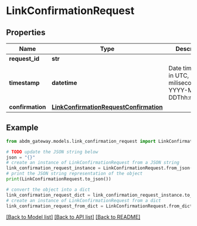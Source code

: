 # LinkConfirmationRequest


## Properties

Name | Type | Description | Notes
------------ | ------------- | ------------- | -------------
**request_id** | **str** |  | 
**timestamp** | **datetime** | Date time format in UTC, includes miliseconds YYYY-MM-DDThh:mm:ss.vZ | 
**confirmation** | [**LinkConfirmationRequestConfirmation**](LinkConfirmationRequestConfirmation.md) |  | 

## Example

```python
from abdm_gateway.models.link_confirmation_request import LinkConfirmationRequest

# TODO update the JSON string below
json = "{}"
# create an instance of LinkConfirmationRequest from a JSON string
link_confirmation_request_instance = LinkConfirmationRequest.from_json(json)
# print the JSON string representation of the object
print(LinkConfirmationRequest.to_json())

# convert the object into a dict
link_confirmation_request_dict = link_confirmation_request_instance.to_dict()
# create an instance of LinkConfirmationRequest from a dict
link_confirmation_request_from_dict = LinkConfirmationRequest.from_dict(link_confirmation_request_dict)
```
[[Back to Model list]](../README.md#documentation-for-models) [[Back to API list]](../README.md#documentation-for-api-endpoints) [[Back to README]](../README.md)


